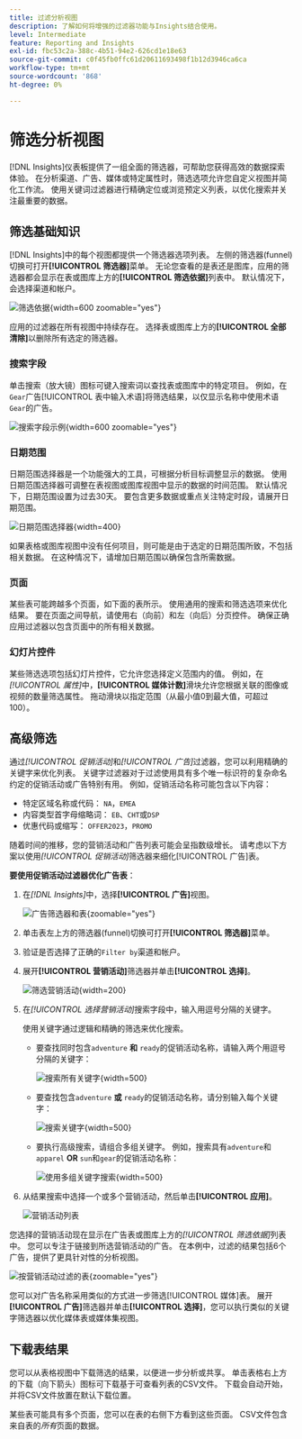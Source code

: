 ```yaml
---
title: 过滤分析视图
description: 了解如何将增强的过滤器功能与Insights结合使用。
level: Intermediate
feature: Reporting and Insights
exl-id: fbc53c2a-388c-4b51-94e2-626cd1e18e63
source-git-commit: c0f45fb0ffc61d20611693498f1b12d3946ca6ca
workflow-type: tm+mt
source-wordcount: '868'
ht-degree: 0%

---
```


# 筛选分析视图

[!DNL Insights]仪表板提供了一组全面的筛选器，可帮助您获得高效的数据探索体验。 在分析渠道、广告、媒体或特定属性时，筛选选项允许您自定义视图并简化工作流。 使用关键词过滤器进行精确定位或浏览预定义列表，以优化搜索并关注最重要的数据。

## 筛选基础知识

[!DNL Insights]中的每个视图都提供一个筛选器选项列表。 左侧的筛选器(funnel)切换可打开&#x200B;**[!UICONTROL 筛选器]**&#x200B;菜单。 无论您查看的是表还是图库，应用的筛选器都会显示在表或图库上方的&#x200B;**[!UICONTROL 筛选依据]**&#x200B;列表中。 默认情况下，会选择渠道和帐户。

![筛选依据](/help/assets/insights-filter-by.png "筛选依据"){width=600 zoomable="yes"}

应用的过滤器在所有视图中持续存在。 选择表或图库上方的&#x200B;**[!UICONTROL 全部清除]**&#x200B;以删除所有选定的筛选器。

### 搜索字段

单击搜索（放大镜）图标可键入搜索词以查找表或图库中的特定项目。 例如，在`Gear`广告[!UICONTROL 表中输入术语]将筛选结果，以仅显示名称中使用术语`Gear`的广告。

![搜索字段示例](/help/assets/insights-search.png "搜索名称中带有齿轮的广告"){width=600 zoomable="yes"}

### 日期范围

日期范围选择器是一个功能强大的工具，可根据分析目标调整显示的数据。 使用日期范围选择器可调整在表视图或图库视图中显示的数据的时间范围。 默认情况下，日期范围设置为过去30天。 要包含更多数据或重点关注特定时段，请展开日期范围。

![日期范围选择器](/help/assets/insights-date-range.png "选择日期范围"){width=400}

如果表格或图库视图中没有任何项目，则可能是由于选定的日期范围所致，不包括相关数据。 在这种情况下，请增加日期范围以确保包含所需数据。

### 页面

某些表可能跨越多个页面，如下面的表所示。 使用通用的搜索和筛选选项来优化结果。 要在页面之间导航，请使用右（向前）和左（向后）分页控件。 确保正确应用过滤器以包含页面中的所有相关数据。

### 幻灯片控件

某些筛选选项包括幻灯片控件，它允许您选择定义范围内的值。 例如，在&#x200B;_[!UICONTROL 属性]_&#x200B;中，**[!UICONTROL 媒体计数]**&#x200B;滑块允许您根据关联的图像或视频的数量筛选属性。 拖动滑块以指定范围（从最小值0到最大值，可超过100）。

## 高级筛选

通过&#x200B;_[!UICONTROL 促销活动]_&#x200B;和&#x200B;_[!UICONTROL 广告]_&#x200B;过滤器，您可以利用精确的关键字来优化列表。 关键字过滤器对于过滤使用具有多个唯一标识符的复杂命名约定的促销活动或广告特别有用。 例如，促销活动名称可能包含以下内容：

- 特定区域名称或代码： `NA`，`EMEA`
- 内容类型首字母缩略词： `EB`、`CHT`或`DSP`
- 优惠代码或缩写： `OFFER2023`，`PROMO`

随着时间的推移，您的营销活动和广告列表可能会呈指数级增长。 请考虑以下方案以使用&#x200B;_[!UICONTROL 促销活动]_&#x200B;筛选器来细化[!UICONTROL 广告]表。

**要使用促销活动过滤器优化广告表**：

1. 在&#x200B;_[!DNL Insights]_&#x200B;中，选择&#x200B;**[!UICONTROL 广告]**&#x200B;视图。

   ![广告筛选器和表](/help/assets/insights-ads-filter.png "带有筛选菜单的广告视图"){zoomable="yes"}

1. 单击表左上方的筛选器(funnel)切换可打开&#x200B;**[!UICONTROL 筛选器]**&#x200B;菜单。

1. 验证是否选择了正确的`Filter by`渠道和帐户。

1. 展开&#x200B;**[!UICONTROL 营销活动]**&#x200B;筛选器并单击&#x200B;**[!UICONTROL 选择]**。

   ![筛选营销活动](/help/assets/insights-filter-campaigns-expand.png "展开营销活动筛选器"){width=200}

1. 在&#x200B;_[!UICONTROL 选择营销活动]_&#x200B;搜索字段中，输入用逗号分隔的关键字。

   使用关键字通过逻辑和精确的筛选来优化搜索。

   - 要查找同时包含`adventure` **和** `ready`的促销活动名称，请输入两个用逗号分隔的关键字：

     ![搜索所有关键字](/help/assets/insights-select-campaigns-and.png "搜索同时包含两个关键字的促销活动名称"){width=500}

   - 要查找包含`adventure` **或** `ready`的促销活动名称，请分别输入每个关键字：

     ![搜索关键字](/help/assets/insights-select-campaigns-or.png "搜索至少包含一个关键字的促销活动名称"){width=500}

   - 要执行高级搜索，请组合多组关键字。 例如，搜索具有`adventure`和`apparel` **OR** `sun`和`gear`的促销活动名称：

     ![使用多组关键字搜索](/help/assets/insights-advanced-or.png "使用多组关键字搜索促销活动名称"){width=500}

1. 从结果搜索中选择一个或多个营销活动，然后单击&#x200B;**[!UICONTROL 应用]**。

   ![营销活动列表](/help/assets/insights-select-campaigns-list.png "选择要包含的营销活动")

您选择的营销活动现在显示在广告表或图库上方的&#x200B;_[!UICONTROL 筛选依据]_&#x200B;列表中。 您可以专注于链接到所选营销活动的广告。 在本例中，过滤的结果包括6个广告，提供了更具针对性的分析视图。

![按营销活动过滤的表](/help/assets/insights-filter-by-campaigns.png "具有营销活动过滤器的表"){zoomable="yes"}

您可以对广告名称采用类似的方式进一步筛选[!UICONTROL 媒体]表。 展开&#x200B;**[!UICONTROL 广告]**&#x200B;筛选器并单击&#x200B;**[!UICONTROL 选择]**，您可以执行类似的关键字筛选器以优化媒体表或媒体集视图。

## 下载表结果

您可以从表格视图中下载筛选的结果，以便进一步分析或共享。 单击表格右上方的下载（向下箭头）图标可下载基于可查看列表的CSV文件。 下载会自动开始，并将CSV文件放置在默认下载位置。

某些表可能具有多个页面，您可以在表的右侧下方看到这些页面。 CSV文件包含来自表的&#x200B;_所有_&#x200B;页面的数据。
